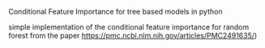 Conditional Feature Importance for tree based models in python

simple implementation of the conditional feature importance for random forest from the paper https://pmc.ncbi.nlm.nih.gov/articles/PMC2491635/)

